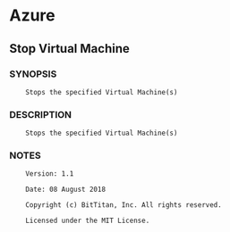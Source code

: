# Azure
## Stop Virtual Machine
### SYNOPSIS
```
    Stops the specified Virtual Machine(s)
```
### DESCRIPTION
```
    Stops the specified Virtual Machine(s)
```
### NOTES
```
    Version: 1.1
    Date: 08 August 2018
    Copyright (c) BitTitan, Inc. All rights reserved.
    Licensed under the MIT License.
```

